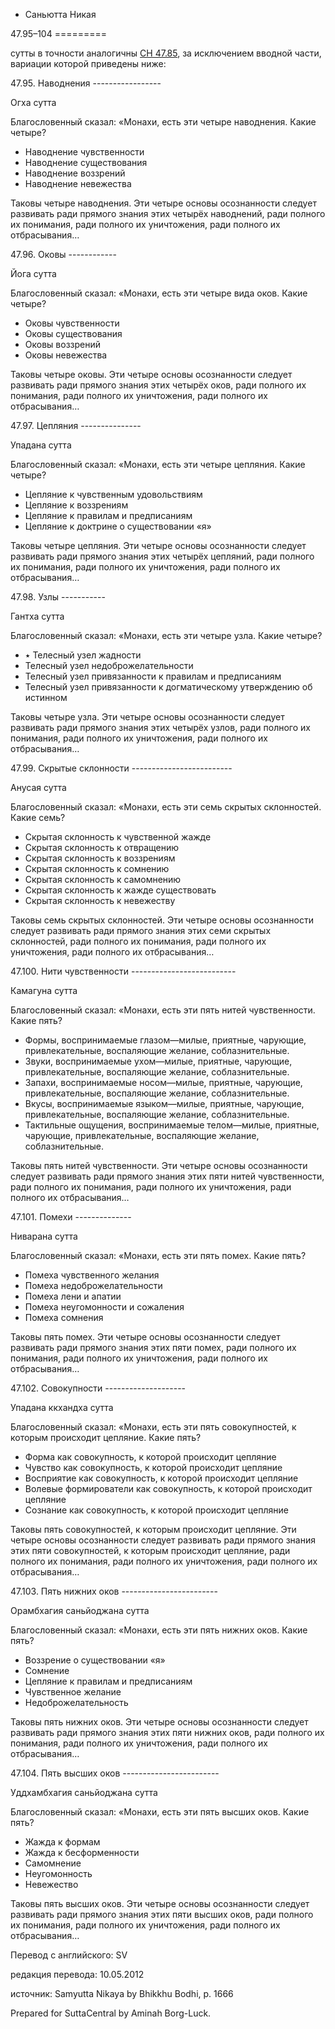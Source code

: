 









* Саньютта Никая


47\.95–104
\=\=\=\=\=\=\=\=\=



сутты в точности аналогичны [СН 47\.85](/sn47\.85/ru/sv), за исключением вводной части, вариации которой приведены ниже:



47\.95\. Наводнения
\-\-\-\-\-\-\-\-\-\-\-\-\-\-\-\-\-


Огха сутта


Благословенный сказал: «Монахи, есть эти четыре наводнения\. Какие четыре?


* Наводнение чувственности
* Наводнение существования
* Наводнение воззрений
* Наводнение невежества


Таковы четыре наводнения\. Эти четыре основы осознанности следует развивать ради прямого знания этих четырёх наводнений, ради полного их понимания, ради полного их уничтожения, ради полного их отбрасывания…




47\.96\. Оковы
\-\-\-\-\-\-\-\-\-\-\-\-


Йога сутта


Благословенный сказал: «Монахи, есть эти четыре вида оков\. Какие четыре?


* Оковы чувственности
* Оковы существования
* Оковы воззрений
* Оковы невежества


Таковы четыре оковы\. Эти четыре основы осознанности следует развивать ради прямого знания этих четырёх оков, ради полного их понимания, ради полного их уничтожения, ради полного их отбрасывания…




47\.97\. Цепляния
\-\-\-\-\-\-\-\-\-\-\-\-\-\-\-


Упадана сутта


Благословенный сказал: «Монахи, есть эти четыре цепляния\. Какие четыре?


* Цепляние к чувственным удовольствиям
* Цепляние к воззрениям
* Цепляние к правилам и предписаниям
* Цепляние к доктрине о существовании «я»


Таковы четыре цепляния\. Эти четыре основы осознанности следует развивать ради прямого знания этих четырёх цепляний, ради полного их понимания, ради полного их уничтожения, ради полного их отбрасывания…




47\.98\. Узлы
\-\-\-\-\-\-\-\-\-\-\-


Гантха сутта


Благословенный сказал: «Монахи, есть эти четыре узла\. Какие четыре?


* ٭ Телесный узел жадности
* Телесный узел недоброжелательности
* Телесный узел привязанности к правилам и предписаниям
* Телесный узел привязанности к догматическому утверждению об истинном


Таковы четыре узла\. Эти четыре основы осознанности следует развивать ради прямого знания этих четырёх узлов, ради полного их понимания, ради полного их уничтожения, ради полного их отбрасывания…




47\.99\. Скрытые склонности
\-\-\-\-\-\-\-\-\-\-\-\-\-\-\-\-\-\-\-\-\-\-\-\-\-


Анусая сутта


Благословенный сказал: «Монахи, есть эти семь скрытых склонностей\. Какие семь?


* Скрытая склонность к чувственной жажде
* Скрытая склонность к отвращению
* Скрытая склонность к воззрениям
* Скрытая склонность к сомнению
* Скрытая склонность к самомнению
* Скрытая склонность к жажде существовать
* Скрытая склонность к невежеству


Таковы семь скрытых склонностей\. Эти четыре основы осознанности следует развивать ради прямого знания этих семи скрытых склонностей, ради полного их понимания, ради полного их уничтожения, ради полного их отбрасывания…




47\.100\. Нити чувственности
\-\-\-\-\-\-\-\-\-\-\-\-\-\-\-\-\-\-\-\-\-\-\-\-\-\-


Камагуна сутта


Благословенный сказал: «Монахи, есть эти пять нитей чувственности\. Какие пять?


* Формы, воспринимаемые глазом—милые, приятные, чарующие, привлекательные, воспаляющие желание, соблазнительные\.
* Звуки, воспринимаемые ухом—милые, приятные, чарующие, привлекательные, воспаляющие желание, соблазнительные\.
* Запахи, воспринимаемые носом—милые, приятные, чарующие, привлекательные, воспаляющие желание, соблазнительные\.
* Вкусы, воспринимаемые языком—милые, приятные, чарующие, привлекательные, воспаляющие желание, соблазнительные\.
* Тактильные ощущения, воспринимаемые телом—милые, приятные, чарующие, привлекательные, воспаляющие желание, соблазнительные\.


Таковы пять нитей чувственности\. Эти четыре основы осознанности следует развивать ради прямого знания этих пяти нитей чувственности, ради полного их понимания, ради полного их уничтожения, ради полного их отбрасывания…




47\.101\. Помехи
\-\-\-\-\-\-\-\-\-\-\-\-\-\-


Ниварана сутта


Благословенный сказал: «Монахи, есть эти пять помех\. Какие пять?


* Помеха чувственного желания
* Помеха недоброжелательности
* Помеха лени и апатии
* Помеха неугомонности и сожаления
* Помеха сомнения


Таковы пять помех\. Эти четыре основы осознанности следует развивать ради прямого знания этих пяти помех, ради полного их понимания, ради полного их уничтожения, ради полного их отбрасывания…




47\.102\. Совокупности
\-\-\-\-\-\-\-\-\-\-\-\-\-\-\-\-\-\-\-\-


Упадана ккхандха сутта


Благословенный сказал: «Монахи, есть эти пять совокупностей, к которым происходит цепляние\. Какие пять?


* Форма как совокупность, к которой происходит цепляние
* Чувство как совокупность, к которой происходит цепляние
* Восприятие как совокупность, к которой происходит цепляние
* Волевые формирователи как совокупность, к которой происходит цепляние
* Сознание как совокупность, к которой происходит цепляние


Таковы пять совокупностей, к которым происходит цепляние\. Эти четыре основы осознанности следует развивать ради прямого знания этих пяти совокупностей, к которым происходит цепляние, ради полного их понимания, ради полного их уничтожения, ради полного их отбрасывания…




47\.103\. Пять нижних оков
\-\-\-\-\-\-\-\-\-\-\-\-\-\-\-\-\-\-\-\-\-\-\-\-


Орамбхагия саньйоджана сутта


Благословенный сказал: «Монахи, есть эти пять нижних оков\. Какие пять?


* Воззрение о существовании «я»
* Сомнение
* Цепляние к правилам и предписаниям
* Чувственное желание
* Недоброжелательность


Таковы пять нижних оков\. Эти четыре основы осознанности следует развивать ради прямого знания этих пяти нижних оков, ради полного их понимания, ради полного их уничтожения, ради полного их отбрасывания…




47\.104\. Пять высших оков
\-\-\-\-\-\-\-\-\-\-\-\-\-\-\-\-\-\-\-\-\-\-\-\-


Уддхамбхагия саньйоджана сутта


Благословенный сказал: «Монахи, есть эти пять высших оков\. Какие пять?


* Жажда к формам
* Жажда к бесформенности
* Самомнение
* Неугомонность
* Невежество


Таковы пять высших оков\. Эти четыре основы осознанности следует развивать ради прямого знания этих пяти высших оков, ради полного их понимания, ради полного их уничтожения, ради полного их отбрасывания…




Перевод с английского: SV


редакция перевода: 10\.05\.2012


источник: Samyutta Nikaya by Bhikkhu Bodhi, p\. 1666


Prepared for SuttaCentral by Aminah Borg\-Luck\.






